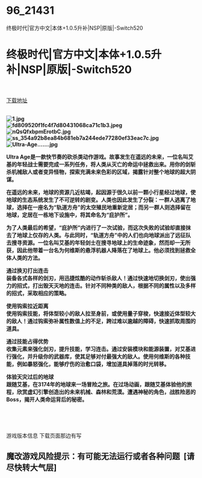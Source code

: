# 96_21431
终极时代|官方中文|本体+1.0.5升补|NSP|原版|-Switch520
# 终极时代|官方中文|本体+1.0.5升补|NSP|原版|-Switch520
 <br/></br>
[下载地址](https://www.switch520.cc/article/21431 "下载地址")
<br/></br>

<p><strong><img title="1.jpg" src="https://www.switch520.cc/muke_img/2021_08_20_16b595996d43e.jpg" alt="1.jpg"></strong><br>
<strong><img title="fd809520f1fc4f7d80431068ca71c1b3.jpeg" src="https://www.switch520.cc/muke_img/2021_08_20_f5fea594fab6e.jpeg" alt="fd809520f1fc4f7d80431068ca71c1b3.jpeg"></strong><br>
<strong><img title="nQsQfxbpmErotbC.jpg" src="https://www.switch520.cc/muke_img/2021_08_20_e5e194a0d8d21.jpg" alt="nQsQfxbpmErotbC.jpg"></strong><br>
<strong><img title="ss_354a92b8ea84b681eb7a244ede77280ef33eac7c.jpg" src="https://www.switch520.cc/muke_img/2021_08_20_acbca442c0e7f.jpg" alt="ss_354a92b8ea84b681eb7a244ede77280ef33eac7c.jpg"></strong><br>
<strong><img title="Ultra-Age.......jpg" src="https://www.switch520.cc/muke_img/2021_08_20_aa6afe5c02203.jpg" alt="Ultra-Age.......jpg">&nbsp;</strong></p>
<p><strong>Ultra Age是一款快节奏的砍杀类动作游戏。故事发生在遥远的未来，一位名叫艾基的年轻战士需要完成一系列任务，将人类从灭亡的命运中拯救出来。用你的剑斩杀机械敌人或者变异怪物，探索充满未来色彩的区域，揭露针对整个地球的超大阴谋。</strong></p>
<p><strong>在遥远的未来，地球的资源几近枯竭，起因源于很久以前一颗小行星经过地球，使地球的生态系统发生了不可逆转的剧变。人类也因此发生了分裂：一群人逃离了地球，选择在一座名为“轨道方舟”的太空殖民地重新定居；而另一群人则选择留在地球，定居在一栋地下设施中，将其命名为“庇护所”。</strong></p>
<p><strong>为了人类最后的希望，“庇护所”内进行了一次试验，而这次失败的试验却直接抹去了地球上仅存的人类。与此同时，“轨道方舟”中的人们也向地球派出了远征队去搜寻资源。一位名叫艾基的年轻剑士在搜寻地球上的生命迹象，然而却一无所获，因此他带着一台名为何维斯的悬浮机器人降落在了地球上。他必须找到拯救全体人类的方法。</strong></p>
<p><strong>通过换刃打出连击</strong><br>
<strong>装备各式各样的剑刃，用迅捷炫酷的动作斩杀敌人！通过快速地切换剑刃，使出强力的招式，打出毁天灭地的连击。针对不同种类的敌人，根据不同的属性以及多样的招式，采取相应的策略。</strong></p>
<p><strong>使用钩索拉近距离</strong><br>
<strong>使用钩索技能，将体型较小的敌人拉至身前，或使用量子穿梭，快速接近体型较大的敌人！通过钩索弥补属性数值上的不足，跨过难以逾越的障碍，快速抓取周围的道具。</strong></p>
<p><strong>通过技能占得优势</strong><br>
<strong>收集元素来强化剑刃，提升技能，学习连击。通过安装模块和能源装置，对艾基进行强化，并升级你的武器库，使其足够对付最强大的敌人。使用何维斯的各种技能，例如暴怒强化，能够疗伤的治愈口袋，增加道具掉落的时光转移。</strong></p>
<p><strong>体验天灾过后的地球</strong><br>
<strong>跟随艾基，在3174年的地球来一场冒险之旅。在过场动画，跟随艾基体验他的旅程，欣赏虚幻引擎创造出的未来机械、森林和荒漠。遭遇神秘的角色，战胜险恶的Boss，揭开人类命运背后的秘密。</strong></p>
<p>&nbsp;</p>
<p>&nbsp;</p>
<p>游戏版本信息 下载页面那边有写</p>
<h2>魔改游戏风险提示：有可能无法运行或者各种问题 &nbsp;[请尽快转大气层]</h2>



